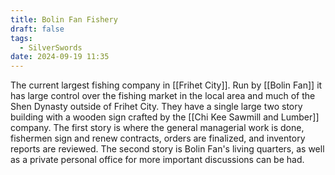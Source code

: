 ```yaml
---
title: Bolin Fan Fishery
draft: false
tags:
  - SilverSwords
date: 2024-09-19 11:35
---
```


The current largest fishing company in [[Frihet City]]. Run by [[Bolin Fan]] it has large control over the fishing market in the local area and much of the Shen Dynasty outside of Frihet City. They have a single large two story building with a wooden sign crafted by the [[Chi Kee Sawmill and Lumber]] company. The first story is where the general managerial work is done, fishermen sign and renew contracts, orders are finalized, and inventory reports are reviewed. The second story is Bolin Fan's living quarters, as well as a private personal office for more important discussions can be had.